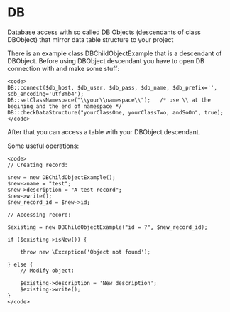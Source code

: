 # DB
Database access with so called DB Objects (descendants of class DBObject)
that mirror data table structure to your project

There is an example class DBChildObjectExample that is a descendant of DBObject.
Before using DBObject descendant you have to open DB connection with and make some stuff:

    <code>
    DB::connect($db_host, $db_user, $db_pass, $db_name, $db_prefix='', $db_encoding='utf8mb4');
    DB::setClassNamespace("\\your\\namespace\\");   /* use \\ at the begining and the end of namespace */
    DB::checkDataStructure("yourClassOne, yourClassTwo, andSoOn", true);
    </code>

After that you can access a table with your DBObject descendant.

Some useful operations:

    <code>
    // Creating record:
    
    $new = new DBChildObjectExample();
    $new->name = "test";
    $new->description = "A test record";
    $new->write();
    $new_record_id = $new->id;

    // Accessing record:

    $existing = new DBChildObjectExample("id = ?", $new_record_id);

    if ($existing->isNew()) {

        throw new \Exception('Object not found');

    } else {
        // Modify object:

        $existing->description = 'New description';
        $existing->write();
    }
    </code>
